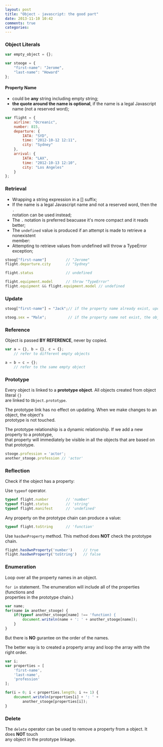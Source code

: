 ```yaml
---
layout: post
title: "Object - javascript: the good part"
date: 2013-11-10 10:42
comments: true
categories: 
---
```


### Object Literals


``` js
var empty_object = {};

var stooge = {
    "first-name": "Jerome",
    "last-name": "Howard"
};

```

#### Property Name

- could be __any__ string including empty string;
- __the quote around the name is optional__, if the name is a legal Javascript  
  name (not a reserved word);

``` js
var flight = {
    airline: "Ocreanic",
    number: 815,
    departure: {
        IATA: "SYD",
        time: "2012-10-12 12:11",
        city: "Sydney"
    },
    arrival: {
        IATA: "LAX",
        time: "2012-10-13 12:10",
        city: "Los Angeles"
    }
};
```

### Retrieval

- Wrapping a string expression in a [] suffix;
- If the name is a legal Javascript name and not a reserved word,  then the `.`  
  notation can be used instead;
- The `.` notation is preferred beacuase it's more compact and it reads better;
- The `undefined` value is produced if an attempt is made to retrieve a nonexistent  
  member:
- Attempting to retrieve values from undefined will throw a TypeError exception;

``` js
stoog["first-name"]         // "Jerome"
flight.departure.city       // "Sydney"

flight.status               // undefined

flight.equipment.model      // throw "TypeError"
flight.equipment && flight.equipment.model // undefined
```

### Update

``` js
stoog["first-name"] = "Jack";// if the property name already exist, update the value;

stoog.sex = "Male";          // if the property name not exist, the object is augmented;
```

### Reference

Object is passed __BY REFERENCE__, never by copied.

``` js
var a = {}, b = {}, c = {};
    // refer to different empty objects

a = b = c = {};
    // refer to the same empty object
```

### Prototype

Every object is linked to a __prototype object__. All objects created from object literal `{}`  
are linked to `Object.prototype`.

The prototype link has no effect on updating. When we make changes to an object, the object's  
prototype is not touched.

The prototype relationship is a dynamic relationship. If we add a new property to a prototype,  
that property will immediately be visible in all the objects that are based on that prototype.

``` js
stooge.profession = 'actor';
another_stooge.profession // 'actor'
```

### Reflection

Check if the object has a property:

Use `typeof` operator.

``` js
typeof flight.number        // 'number'
typeof flight.status        // 'string'
typeof flight.manifest      // 'undefined'
```

Any property on the prototype chain can produce a value:

``` js
typeof flight.toString      // 'function'
```

Use `hasOwnProperty` method. This method does __NOT__ check the prototype chain.

``` js
flight.hasOwnProperty('number')     // true
flight.hasOwnProperty('toString')   // false
```

### Enumeration

Loop over all the property names in an object.

`for in` statement. The enumeration will include all of the properties (functions and  
properties in the prototype chain.)

``` js
var name;
for(name in another_stooge) {
    if(typeof another_stooge[name] !== 'function) {
        document.writeln(name + ': ' + another_stooge[name]);
    }
}
```

But there is __NO__ gurantee on the order of the names.

The better way is to created a property array and loop the array with the right order.

``` js
var i;
var properties = [
    'first-name',
    'last-name',
    'profession'
];

for(i = 0; i < properties.length; i += 1) {
    document.writeln(properties[i] + ': ' +
        another_stooge[properties[i]);
}
```

### Delete

The `delete` operator can be used to remove a property from a object. It does __NOT__ touch  
any object in the prototype linkage.

